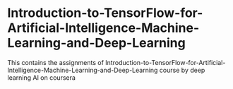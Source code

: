 # Introduction-to-TensorFlow-for-Artificial-Intelligence-Machine-Learning-and-Deep-Learning
This contains the assignments of Introduction-to-TensorFlow-for-Artificial-Intelligence-Machine-Learning-and-Deep-Learning course by deep learning AI on coursera
